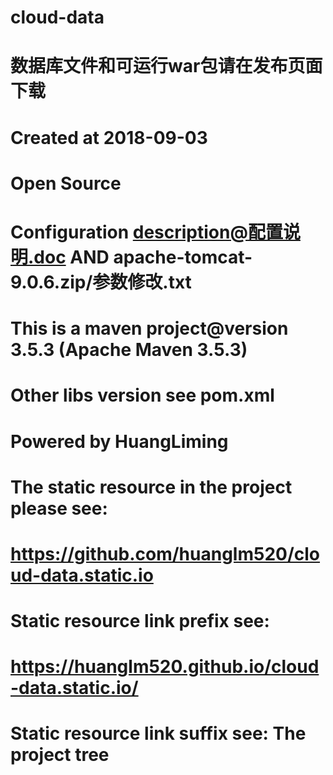 # cloud-data
# 数据库文件和可运行war包请在发布页面下载
# Created at 2018-09-03
# Open Source
# Configuration description@配置说明.doc AND apache-tomcat-9.0.6.zip/参数修改.txt
# This is a maven project@version 3.5.3 (Apache Maven 3.5.3)
# Other libs version see pom.xml
# Powered by HuangLiming
# The static resource in the project please see:
# https://github.com/huanglm520/cloud-data.static.io
# Static resource link prefix see:
# https://huanglm520.github.io/cloud-data.static.io/
# Static resource link suffix see: The project tree
